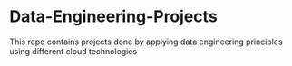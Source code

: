 # Data-Engineering-Projects
This repo contains projects done by applying data engineering principles using different cloud technologies
